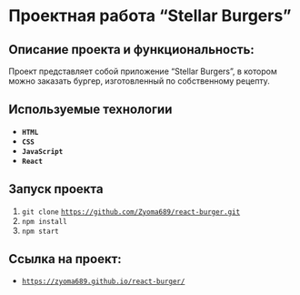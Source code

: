# Проектная работа “Stellar Burgers”

## Описание проекта и функциональность:

Проект представляет собой приложение “Stellar Burgers”, в котором можно заказать бургер, изготовленный по собственному рецепту.

## Используемые технологии

* __`HTML`__
* __`CSS`__
* __`JavaScript`__
* __`React`__

## Запуск проекта

1. `git clone` [`https://github.com/Zyoma689/react-burger.git`](https://github.com/Zyoma689/react-burger.git)
2. `npm install`
3. `npm start`

## Ссылка на проект:

* [`https://zyoma689.github.io/react-burger/`](https://zyoma689.github.io/react-burger/)
